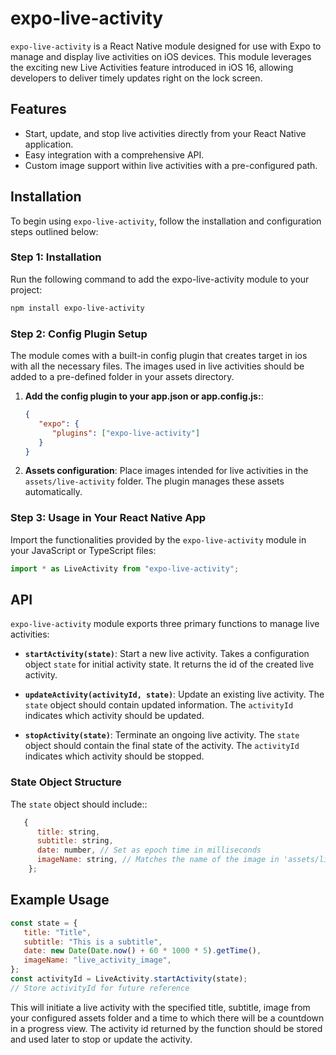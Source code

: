 # expo-live-activity

`expo-live-activity` is a React Native module designed for use with Expo to manage and display live activities on iOS devices. This module leverages the exciting new Live Activities feature introduced in iOS 16, allowing developers to deliver timely updates right on the lock screen.

## Features
- Start, update, and stop live activities directly from your React Native application.
- Easy integration with a comprehensive API.
- Custom image support within live activities with a pre-configured path.

## Installation

To begin using `expo-live-activity`, follow the installation and configuration steps outlined below:

### Step 1: Installation

Run the following command to add the expo-live-activity module to your project:

```sh
npm install expo-live-activity
```

### Step 2: Config Plugin Setup

The module comes with a built-in config plugin that creates target in ios with all the necessary files. The images used in live activities should be added to a pre-defined folder in your assets directory.

1. **Add the config plugin to your app.json or app.config.js:**:
   ```json
   {
      "expo": {
         "plugins": ["expo-live-activity"]
      }
   }
   ```

2. **Assets configuration**:
   Place images intended for live activities in the `assets/live-activity` folder. The plugin manages these assets automatically.


### Step 3: Usage in Your React Native App

Import the functionalities provided by the `expo-live-activity` module in your JavaScript or TypeScript files:

```javascript
import * as LiveActivity from "expo-live-activity";
```

## API

`expo-live-activity` module exports three primary functions to manage live activities:

- **`startActivity(state)`**:
  Start a new live activity. Takes a configuration object `state` for initial activity state. It returns the id of the created live activity.

- **`updateActivity(activityId, state)`**:
  Update an existing live activity. The `state` object should contain updated information. The `activityId` indicates which activity should be updated.

- **`stopActivity(state)`**:
  Terminate an ongoing live activity. The `state` object should contain the final state of the activity. The `activityId` indicates which activity should be stopped.

### State Object Structure
The `state` object should include::

```javascript
   {
      title: string,
      subtitle: string,
      date: number, // Set as epoch time in milliseconds
      imageName: string, // Matches the name of the image in 'assets/live-activity'
    };
```

## Example Usage

```javascript
const state = {
   title: "Title",
   subtitle: "This is a subtitle",
   date: new Date(Date.now() + 60 * 1000 * 5).getTime(),
   imageName: "live_activity_image",
};
const activityId = LiveActivity.startActivity(state);
// Store activityId for future reference
```

This will initiate a live activity with the specified title, subtitle, image from your configured assets folder and a time to which there will be a countdown in a progress view. The activity id returned by the function should be stored and used later to stop or update the activity.
